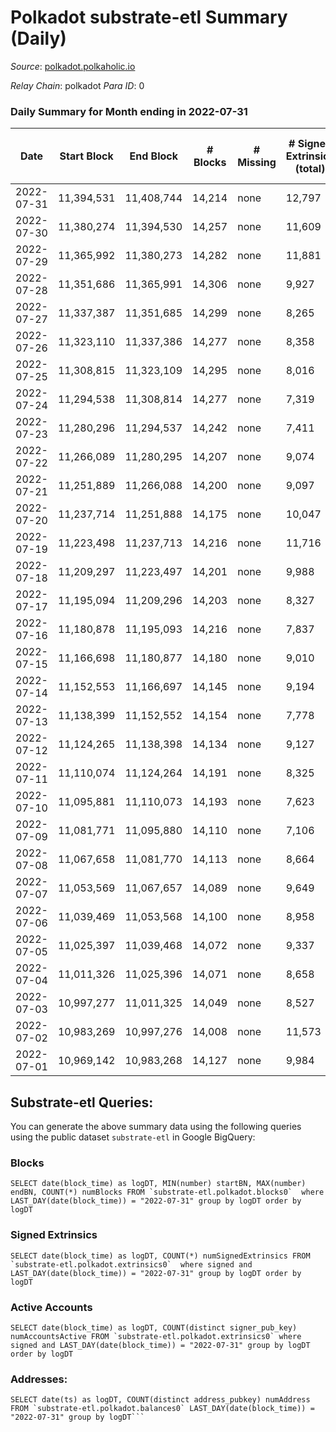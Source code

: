 # Polkadot substrate-etl Summary (Daily)

_Source_: [polkadot.polkaholic.io](https://polkadot.polkaholic.io)

*Relay Chain*: polkadot
*Para ID*: 0



### Daily Summary for Month ending in 2022-07-31


| Date | Start Block | End Block | # Blocks | # Missing | # Signed Extrinsics (total) | # Active Accounts | # Addresses with Balances | # Events | # Transfers | # XCM Transfers In | # XCM Transfers Out |
| ---- | ----------- | --------- | -------- | --------- | --------------------------- | ----------------- | ------------------------- | -------- | ----------- | ------------------ | ------------------- |
| 2022-07-31 | 11,394,531 | 11,408,744 | 14,214 | none  | 12,797 | 5,659 | 1,029,180 | 410,823 | 11,267 ($51,266,983) | 557 ($2,573,821) | 2,464 ($2,683,215) |
| 2022-07-30 | 11,380,274 | 11,394,530 | 14,257 | none  | 11,609 | 5,018 |  | 398,065 | 10,074 ($40,801,446) | 634 ($612,812) | 2,394 ($957,478) |
| 2022-07-29 | 11,365,992 | 11,380,273 | 14,282 | none  | 11,881 | 5,730 | 1,026,051 | 406,180 | 10,476 ($88,809,419) | 456 ($2,049,806) | 1,792 ($1,945,971) |
| 2022-07-28 | 11,351,686 | 11,365,991 | 14,306 | none  | 9,927 | 4,344 | 1,024,768 | 383,515 | 8,274 ($113,071,869) | 210 ($941,708) | 444 ($1,206,757) |
| 2022-07-27 | 11,337,387 | 11,351,685 | 14,299 | none  | 8,265 | 3,275 | 1,024,006 | 374,425 | 6,853 ($57,326,517) | 146 ($342,656) | 316 ($405,323) |
| 2022-07-26 | 11,323,110 | 11,337,386 | 14,277 | none  | 8,358 | 3,351 | 1,023,006 | 379,117 | 6,992 ($59,552,852) | 117 ($176,493) | 316 ($264,289) |
| 2022-07-25 | 11,308,815 | 11,323,109 | 14,295 | none  | 8,016 | 3,412 | 1,022,035 | 372,662 | 6,489 ($71,172,817) | 83 ($231,628) | 281 ($404,754) |
| 2022-07-24 | 11,294,538 | 11,308,814 | 14,277 | none  | 7,319 | 2,991 |  | 365,652 | 5,559 ($45,797,128) | 141 ($393,505) | 297 ($322,104) |
| 2022-07-23 | 11,280,296 | 11,294,537 | 14,242 | none  | 7,411 | 3,116 |  | 363,413 | 6,107 ($44,290,239) | 119 ($1,899,792) | 316 ($778,556) |
| 2022-07-22 | 11,266,089 | 11,280,295 | 14,207 | none  | 9,074 | 3,891 |  | 381,196 | 7,127 ($56,826,340) | 166 ($764,060) | 393 ($2,302,072) |
| 2022-07-21 | 11,251,889 | 11,266,088 | 14,200 | none  | 9,097 | 4,255 |  | 380,844 | 7,623 ($82,270,045) | 134 ($522,811) | 261 ($2,715,959) |
| 2022-07-20 | 11,237,714 | 11,251,888 | 14,175 | none  | 10,047 | 4,771 |  | 380,959 | 8,412 ($85,473,522) | 169 ($862,773) | 300 ($1,295,284) |
| 2022-07-19 | 11,223,498 | 11,237,713 | 14,216 | none  | 11,716 | 4,445 |  | 391,448 | 10,146 ($81,746,149) | 168 ($2,152,291) | 338 ($1,289,176) |
| 2022-07-18 | 11,209,297 | 11,223,497 | 14,201 | none  | 9,988 | 4,470 |  | 377,193 | 8,674 ($58,388,087) | 185 ($1,203,427) | 283 ($1,584,439) |
| 2022-07-17 | 11,195,094 | 11,209,296 | 14,203 | none  | 8,327 | 3,375 |  | 372,001 | 6,418 ($23,331,252) | 113 ($1,141,192) | 241 ($1,993,828) |
| 2022-07-16 | 11,180,878 | 11,195,093 | 14,216 | none  | 7,837 | 3,297 | 1,015,631 | 351,606 | 6,521 ($20,181,412) | 125 ($514,156) | 260 ($406,413) |
| 2022-07-15 | 11,166,698 | 11,180,877 | 14,180 | none  | 9,010 | 3,898 | 1,014,655 | 371,887 | 7,006 ($49,068,595) | 142 ($3,260,410) | 253 ($2,835,729) |
| 2022-07-14 | 11,152,553 | 11,166,697 | 14,145 | none  | 9,194 | 3,868 | 1,013,917 | 371,736 | 7,639 ($59,432,027) | 132 ($467,298) | 311 ($398,326) |
| 2022-07-13 | 11,138,399 | 11,152,552 | 14,154 | none  | 7,778 | 3,470 | 1,013,016 | 365,895 | 6,488 ($55,130,157) | 129 ($531,673) | 343 ($463,016) |
| 2022-07-12 | 11,124,265 | 11,138,398 | 14,134 | none  | 9,127 | 3,782 |  | 364,256 | 7,587 ($61,319,507) | 154 ($920,374) | 386 ($482,404) |
| 2022-07-11 | 11,110,074 | 11,124,264 | 14,191 | none  | 8,325 | 3,560 |  | 368,052 | 6,841 ($48,843,927) | 127 ($585,896) | 255 ($1,033,562) |
| 2022-07-10 | 11,095,881 | 11,110,073 | 14,193 | none  | 7,623 | 3,169 |  | 358,646 | 6,161 ($35,902,199) | 100 ($846,391) | 248 ($924,477) |
| 2022-07-09 | 11,081,771 | 11,095,880 | 14,110 | none  | 7,106 | 3,139 |  | 356,585 | 5,717 ($16,143,177) | 104 ($163,479) | 211 ($343,075) |
| 2022-07-08 | 11,067,658 | 11,081,770 | 14,113 | none  | 8,664 | 3,623 |  | 366,807 | 7,140 ($41,855,280) | 125 ($984,524) | 232 ($975,646) |
| 2022-07-07 | 11,053,569 | 11,067,657 | 14,089 | none  | 9,649 | 4,203 |  | 374,792 | 8,133 ($51,564,202) | 167 ($1,115,466) | 300 ($805,060) |
| 2022-07-06 | 11,039,469 | 11,053,568 | 14,100 | none  | 8,958 | 3,658 | 1,006,602 | 369,881 | 7,422 ($179,678,946) | 114 ($764,706) | 260 ($635,400) |
| 2022-07-05 | 11,025,397 | 11,039,468 | 14,072 | none  | 9,337 | 3,446 | 1,005,391 | 371,627 | 7,883 ($58,623,970) | 92 ($272,157) | 313 ($579,422) |
| 2022-07-04 | 11,011,326 | 11,025,396 | 14,071 | none  | 8,658 | 3,139 | 1,004,022 | 361,717 | 7,191 ($29,796,944) | 88 ($1,185,442) | 254 ($419,285) |
| 2022-07-03 | 10,997,277 | 11,011,325 | 14,049 | none  | 8,527 | 2,953 |  | 361,808 | 7,051 ($18,758,563) | 122 ($397,344) | 237 ($387,985) |
| 2022-07-02 | 10,983,269 | 10,997,276 | 14,008 | none  | 11,573 | 3,521 |  | 382,775 | 10,083 ($66,469,916) | 152 ($750,870) | 336 ($873,009) |
| 2022-07-01 | 10,969,142 | 10,983,268 | 14,127 | none  | 9,984 | 3,539 |  | 374,891 | 8,549 ($92,195,484) | 170 ($1,951,323) | 371 ($1,813,800) |

## Substrate-etl Queries:
You can generate the above summary data using the following queries using the public dataset `substrate-etl` in Google BigQuery:


### Blocks
```
SELECT date(block_time) as logDT, MIN(number) startBN, MAX(number) endBN, COUNT(*) numBlocks FROM `substrate-etl.polkadot.blocks0`  where LAST_DAY(date(block_time)) = "2022-07-31" group by logDT order by logDT
```


### Signed Extrinsics
```
SELECT date(block_time) as logDT, COUNT(*) numSignedExtrinsics FROM `substrate-etl.polkadot.extrinsics0`  where signed and LAST_DAY(date(block_time)) = "2022-07-31" group by logDT order by logDT
```


### Active Accounts
```
SELECT date(block_time) as logDT, COUNT(distinct signer_pub_key) numAccountsActive FROM `substrate-etl.polkadot.extrinsics0` where signed and LAST_DAY(date(block_time)) = "2022-07-31" group by logDT order by logDT
```


### Addresses:
```
SELECT date(ts) as logDT, COUNT(distinct address_pubkey) numAddress FROM `substrate-etl.polkadot.balances0` LAST_DAY(date(block_time)) = "2022-07-31" group by logDT```

